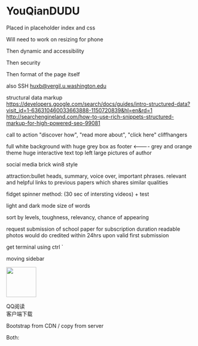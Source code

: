 # YouQianDUDU

Placed in placeholder index and css

Will need to work on resizing for phone

Then dynamic and accessibility

Then security

Then format of the page itself

also SSH huxb@vergil.u.washington.edu

structural data markup
https://developers.google.com/search/docs/guides/intro-structured-data?visit_id=1-636310460033663888-1150720839&hl=en&rd=1
http://searchengineland.com/how-to-use-rich-snippets-structured-markup-for-high-powered-seo-99081

call to action "discover how", "read more about", "click here"
cliffhangers

full white background with huge grey box as footer <----
grey and orange theme
huge interactive text top left
large pictures of author

social media brick win8 style

attraction:bullet heads, summary, voice over, important phrases. relevant and helpful links to previous papers which shares similar qualities

fidget spinner method: (30 sec of intersting videos) + test

light and dark mode
size of words

sort by levels, toughness, relevancy, chance of appearing

request submission of school paper for subscription duration
    readable photos would do
    credited within 24hrs upon valid first submission

get terminal using ctrl `

moving sidebar
<div class="codeWrap fixedRight" id="fixedRight" style="top: 333px;">
    <div class="code_hd">
        <a class="code_close" id="fixedRight_closeBtn" href="javascript:;" title="关闭"></a>
    </div>
    <div class="code_bd">
        <span class="code_pic"><img src="http://img1.chuangshi.qq.com/chuangshi/p1/code01.png" width="80" height="80" alt=""></span>
        <p class="code_txt">QQ阅读<br>客户端下载</p>
    </div>
</div>


Bootstrap from CDN / copy from server

Both:
<head>
  <!-- Bootstrap CSS CDN -->
  <link rel="stylesheet" href="//netdna.bootstrapcdn.com/bootstrap/3.0.3/css/bootstrap.min.css">
</head>
<body>
  <!-- APP CONTENT -->

  <!-- jQuery CDN -->
  <script src="//ajax.googleapis.com/ajax/libs/jquery/2.0.3/jquery.min.js"></script>
  <!-- jQuery local fallback -->
  <script>window.jQuery || document.write('<script src="/local/jquery.min.js"><\/script>')</script>
  <!-- Bootstrap JS CDN -->
  <script src="//netdna.bootstrapcdn.com/bootstrap/3.0.3/js/bootstrap.min.js"></script>
  <!-- Bootstrap JS local fallback -->
  <script>if(typeof($.fn.modal) === 'undefined') {document.write('<script src="/local/bootstrap.min.js"><\/script>')}</script>
  <!-- Bootstrap CSS local fallback -->
  <div id="bootstrapCssTest" class="hidden"></div>
  <script>
    $(function() {
      if ($('#bootstrapCssTest').is(':visible')) {
        $("head").prepend('<link rel="stylesheet" href="/local/bootstrap.min.css">');
      }
    });
  </script>
</body>